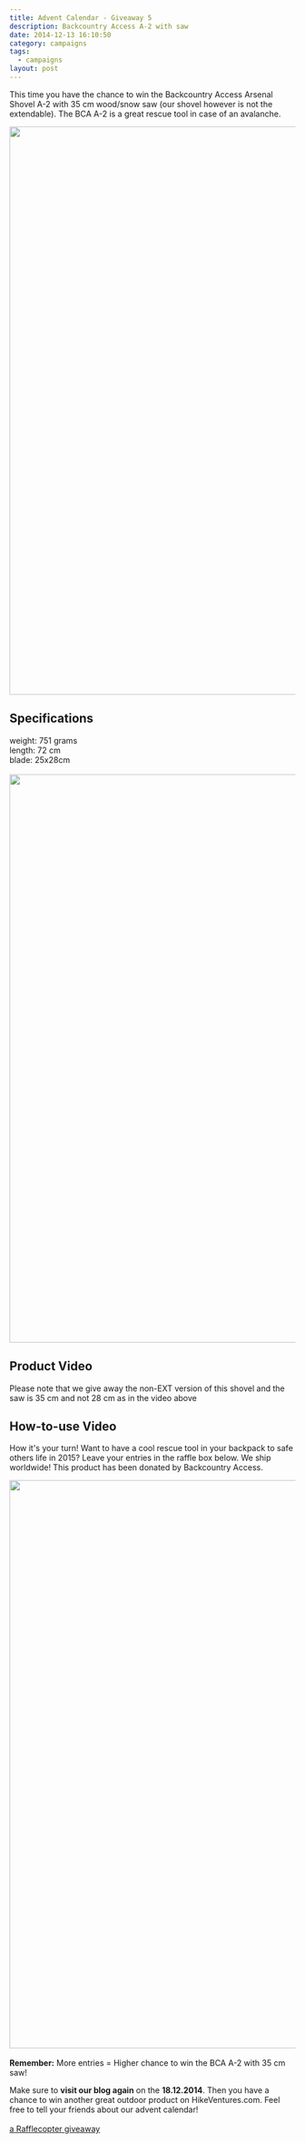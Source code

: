```yaml
---
title: Advent Calendar - Giveaway 5
description: Backcountry Access A-2 with saw
date: 2014-12-13 16:10:50
category: campaigns
tags: 
  - campaigns
layout: post
---
```


This time you have the chance to win the Backcountry Access Arsenal Shovel A-2 with 35 cm wood/snow saw (our shovel however is not the extendable). The BCA A-2 is a great rescue tool in case of an avalanche.

<a href="https://www.flickr.com/photos/90204224@N07/15391843303"><img src="https://farm8.staticflickr.com/7522/15391843303_551ab6e4dd_b.jpg" width="1000" height="1000"></a>


## Specifications
weight: 751 grams<br>
length: 72 cm<br>
blade: 25x28cm<br><br>
<a href="https://www.flickr.com/photos/90204224@N07/15824199630"><img src="https://farm9.staticflickr.com/8602/15824199630_08a31e21ae_b.jpg" width="1000" height="1000"></a>

## Product Video
Please note that we give away the non-EXT version of this shovel and the saw is 35 cm and not 28 cm as in the video above

## How-to-use Video
How it's your turn! Want to have a cool rescue tool in your backpack to safe others life in 2015? Leave your entries in the raffle box below. We ship worldwide! This product has been donated by Backcountry Access.

<a href="https://www.flickr.com/photos/90204224@N07/15985679906"><img src="https://farm8.staticflickr.com/7479/15985679906_62b5ac12d2_b.jpg" width="1000" height="1000"></a><br><br>
<strong>Remember:</strong> More entries = Higher chance to win the BCA A-2 with 35 cm saw!

Make sure to <strong>visit our blog again</strong> on the <strong>18.12.2014</strong>. Then you have a chance to win another great outdoor product on HikeVentures.com. Feel free to tell your friends about our advent calendar!<br><br>
<a class="rcptr" href="http://www.rafflecopter.com/rafl/display/9698c3706/" rel="nofollow" data-raflid="9698c3706" data-theme="classic" data-template="547383d1349ca46723745c71" id="rcwidget_azuottk4">a Rafflecopter giveaway</a>
<script src="//widget-prime.rafflecopter.com/launch.js"></script>
